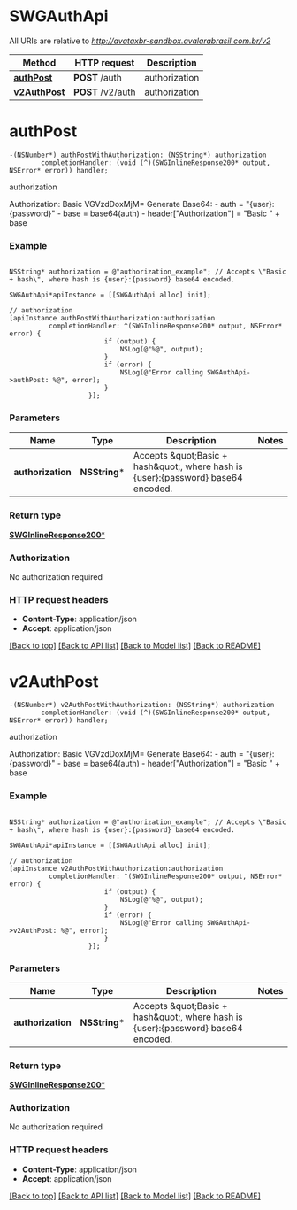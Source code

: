 # SWGAuthApi

All URIs are relative to *http://avataxbr-sandbox.avalarabrasil.com.br/v2*

Method | HTTP request | Description
------------- | ------------- | -------------
[**authPost**](SWGAuthApi.md#authpost) | **POST** /auth | authorization
[**v2AuthPost**](SWGAuthApi.md#v2authpost) | **POST** /v2/auth | authorization


# **authPost**
```objc
-(NSNumber*) authPostWithAuthorization: (NSString*) authorization
        completionHandler: (void (^)(SWGInlineResponse200* output, NSError* error)) handler;
```

authorization

Authorization: Basic VGVzdDoxMjM=  Generate Base64:  - auth = \"{user}:{password}\"  - base = base64(auth)  - header[\"Authorization\"] = \"Basic \" + base 

### Example 
```objc

NSString* authorization = @"authorization_example"; // Accepts \"Basic + hash\", where hash is {user}:{password} base64 encoded. 

SWGAuthApi*apiInstance = [[SWGAuthApi alloc] init];

// authorization
[apiInstance authPostWithAuthorization:authorization
          completionHandler: ^(SWGInlineResponse200* output, NSError* error) {
                        if (output) {
                            NSLog(@"%@", output);
                        }
                        if (error) {
                            NSLog(@"Error calling SWGAuthApi->authPost: %@", error);
                        }
                    }];
```

### Parameters

Name | Type | Description  | Notes
------------- | ------------- | ------------- | -------------
 **authorization** | **NSString***| Accepts \&quot;Basic + hash\&quot;, where hash is {user}:{password} base64 encoded.  | 

### Return type

[**SWGInlineResponse200***](SWGInlineResponse200.md)

### Authorization

No authorization required

### HTTP request headers

 - **Content-Type**: application/json
 - **Accept**: application/json

[[Back to top]](#) [[Back to API list]](../README.md#documentation-for-api-endpoints) [[Back to Model list]](../README.md#documentation-for-models) [[Back to README]](../README.md)

# **v2AuthPost**
```objc
-(NSNumber*) v2AuthPostWithAuthorization: (NSString*) authorization
        completionHandler: (void (^)(SWGInlineResponse200* output, NSError* error)) handler;
```

authorization

Authorization: Basic VGVzdDoxMjM=  Generate Base64:  - auth = \"{user}:{password}\"  - base = base64(auth)  - header[\"Authorization\"] = \"Basic \" + base 

### Example 
```objc

NSString* authorization = @"authorization_example"; // Accepts \"Basic + hash\", where hash is {user}:{password} base64 encoded. 

SWGAuthApi*apiInstance = [[SWGAuthApi alloc] init];

// authorization
[apiInstance v2AuthPostWithAuthorization:authorization
          completionHandler: ^(SWGInlineResponse200* output, NSError* error) {
                        if (output) {
                            NSLog(@"%@", output);
                        }
                        if (error) {
                            NSLog(@"Error calling SWGAuthApi->v2AuthPost: %@", error);
                        }
                    }];
```

### Parameters

Name | Type | Description  | Notes
------------- | ------------- | ------------- | -------------
 **authorization** | **NSString***| Accepts \&quot;Basic + hash\&quot;, where hash is {user}:{password} base64 encoded.  | 

### Return type

[**SWGInlineResponse200***](SWGInlineResponse200.md)

### Authorization

No authorization required

### HTTP request headers

 - **Content-Type**: application/json
 - **Accept**: application/json

[[Back to top]](#) [[Back to API list]](../README.md#documentation-for-api-endpoints) [[Back to Model list]](../README.md#documentation-for-models) [[Back to README]](../README.md)

